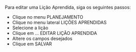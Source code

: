 Para editar uma Lição Aprendida, siga os seguintes passos:

* Clique no menu PLANEJAMENTO
* Clique no menu lateral LIÇÕES APRENDIDAS
* Selecione a lição
* Clique em ... EDITAR LIÇÃO APRENDIDA
* Altere os campos desejados
* Clique em SALVAR